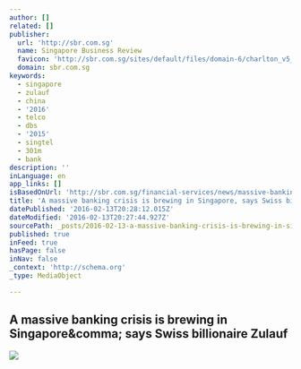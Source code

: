 ```yaml
---
author: []
related: []
publisher:
  url: 'http://sbr.com.sg'
  name: Singapore Business Review
  favicon: 'http://sbr.com.sg/sites/default/files/domain-6/charlton_v5_favicon.ico'
  domain: sbr.com.sg
keywords:
  - singapore
  - zulauf
  - china
  - '2016'
  - telco
  - dbs
  - '2015'
  - singtel
  - 301m
  - bank
description: ''
inLanguage: en
app_links: []
isBasedOnUrl: 'http://sbr.com.sg/financial-services/news/massive-banking-crisis-brewing-in-singapore-says-swiss-billionaire-zulauf'
title: 'A massive banking crisis is brewing in Singapore, says Swiss billionaire Zulauf'
datePublished: '2016-02-13T20:28:12.015Z'
dateModified: '2016-02-13T20:27:44.927Z'
sourcePath: _posts/2016-02-13-a-massive-banking-crisis-is-brewing-in-singapore-says-swiss.md
published: true
inFeed: true
hasPage: false
inNav: false
_context: 'http://schema.org'
_type: MediaObject

---
```

<article style=""><h1>A massive banking crisis is brewing in Singapore&amp;comma; says Swiss billionaire Zulauf</h1><img src="http://sbr.com.sg/sites/default/files/imagecache/600x360/news/zulauf_singapore_banking.jpg" /></article>
